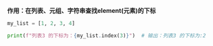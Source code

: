 **作用：在列表、元组、字符串查找element(元素)的下标**
```python
my_list = [1, 2, 3, 4]

print(f"列表3 的下标为：{my_list.index(3)}")  # 输出：列表3 的下标为:2
```
